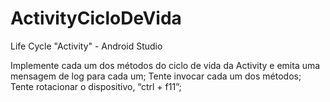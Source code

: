 # ActivityCicloDeVida
Life Cycle "Activity" -  Android Studio

Implemente cada um dos métodos do ciclo de vida da Activity e emita uma mensagem de log para cada um;
Tente invocar cada um dos métodos;
Tente rotacionar o dispositivo, “ctrl + f11”;
